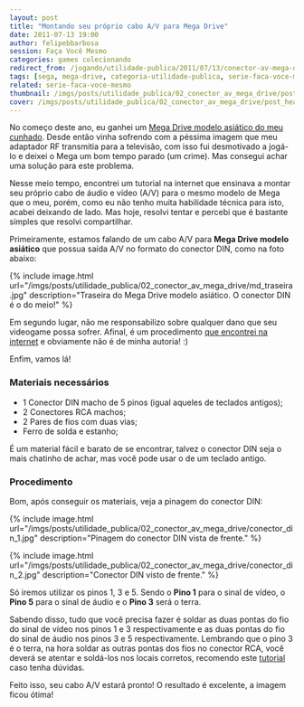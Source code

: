 ```yaml
---
layout: post
title: "Montando seu próprio cabo A/V para Mega Drive"
date: 2011-07-13 19:00
author: felipebbarbosa
session: Faça Você Mesmo
categories: games colecionando
redirect_from: /jogando/utilidade-publica/2011/07/13/conector-av-mega-drive.html
tags: [sega, mega-drive, categoria-utilidade-publica, serie-faca-voce-mesmo]
related: serie-faca-voce-mesmo
thumbnail: /imgs/posts/utilidade_publica/02_conector_av_mega_drive/post_thumbnail.jpg
cover: /imgs/posts/utilidade_publica/02_conector_av_mega_drive/post_header.jpg
---
```


No começo deste ano, eu ganhei um [Mega Drive modelo asiático do meu cunhado](/colecionando/colecao-pessoal/2011/01/08/aquisicao-mega-drive.html).
Desde então vinha sofrendo com a péssima imagem que meu adaptador RF transmitia para a televisão, com isso fui desmotivado a jogá-lo e deixei o Mega um bom tempo parado (um crime). Mas consegui achar uma solução para este problema.

<!--more-->

Nesse meio tempo, encontrei um tutorial na internet que ensinava a montar seu próprio cabo de áudio e vídeo (A/V) para o mesmo modelo de Mega que o meu, porém, como eu não tenho muita habilidade técnica para isto, acabei deixando de lado. Mas hoje, resolvi tentar e percebi que é bastante simples que resolvi compartilhar.

Primeiramente, estamos falando de um cabo A/V para **Mega Drive modelo asiático** que possua saída A/V no formato do conector DIN, como na foto abaixo:

{% include image.html
  url="/imgs/posts/utilidade_publica/02_conector_av_mega_drive/md_traseira.jpg"
  description="Traseira do Mega Drive modelo asiático. O conector DIN é o do meio!" %}

Em segundo lugar, não me responsabilizo sobre qualquer dano que seu videogame possa sofrer. Afinal, é um procedimento [que encontrei na internet](http://saturnoz.blogspot.com.br/2009/05/monte-um-cabo-av-para-seu-mega-drive.html) e obviamente não é de minha autoria! :)

Enfim, vamos lá!

### Materiais necessários

- 1 Conector DIN macho de 5 pinos (igual aqueles de teclados antigos);
- 2 Conectores RCA machos;
- 2 Pares de fios com duas vias;
- Ferro de solda e estanho;

É um material fácil e barato de se encontrar, talvez o conector DIN seja o mais chatinho de achar, mas você pode usar o de um teclado antigo.

### Procedimento

Bom, após conseguir os materiais, veja a pinagem do conector DIN:

{% include image.html
  url="/imgs/posts/utilidade_publica/02_conector_av_mega_drive/conector_din_1.jpg"
  description="Pinagem do conector DIN vista de frente." %}

{% include image.html
  url="/imgs/posts/utilidade_publica/02_conector_av_mega_drive/conector_din_2.jpg"
  description="Conector DIN visto de frente." %}

Só iremos utilizar os pinos 1, 3 e 5. Sendo o **Pino 1** para o sinal de vídeo, o **Pino 5** para o sinal de áudio e o **Pino 3** será o terra.

Sabendo disso, tudo que você precisa fazer é soldar as duas pontas do fio do sinal de vídeo nos pinos 1 e 3 respectivamente e as duas pontas do fio do sinal de áudio nos pinos 3 e 5 respectivamente. Lembrando que o pino 3 é o terra, na hora soldar as outras pontas dos fios no conector RCA, você deverá se atentar e soldá-los nos locais corretos, recomendo este [tutorial](https://pt.wikihow.com/Fazer-Cabos-RCA) caso tenha dúvidas.

Feito isso, seu cabo A/V estará pronto! O resultado é excelente, a imagem ficou ótima!
